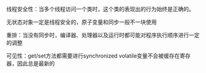 线程安全性：当多个线程访问一个类时，这个类的表现出的行为始终是正确的。

无状态对象一定是线程安全的，原子变量和同步一般不一块使用

重排：当没有同步时，编译器、处理器以及运行时都可能对程序执行顺序进行一定的调整

可见性：get/set方法都需要进行synchronized                           volatile变量不会被缓存在寄存器，因此总是最新的

